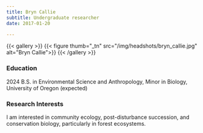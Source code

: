 ```yaml
---
title: Bryn Callie
subtitle: Undergraduate researcher
date: 2017-01-20

---
```


{{< gallery >}}
  {{< figure thumb="_tn" src="/img/headshots/bryn_callie.jpg" alt="Bryn Callie">}}
{{< /gallery >}}

<!--more-->
### Education
2024 B.S. in Environmental Science and Anthropology, Minor in Biology, University of Oregon (expected) 

### Research Interests
I am interested in community ecology, post-disturbance succession, and conservation biology, particularly in forest ecosystems.